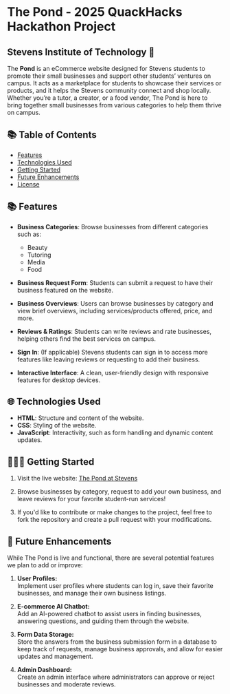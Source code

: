 # The Pond - 2025 QuackHacks Hackathon Project
## Stevens Institute of Technology 🦆

The **Pond** is an eCommerce website designed for Stevens students to promote their small businesses and support other students’ ventures on campus. It acts as a marketplace for students to showcase their services or products, and it helps the Stevens community connect and shop locally. Whether you’re a tutor, a creator, or a food vendor, The Pond is here to bring together small businesses from various categories to help them thrive on campus.

## 📚 Table of Contents
- [Features](#features)
- [Technologies Used](#technologies-used)
- [Getting Started](#getting-started)
- [Future Enhancements](#future-enhancements)
- [License](#license)

## 📚 Features
- **Business Categories**: Browse businesses from different categories such as:
  - Beauty
  - Tutoring
  - Media
  - Food
  
- **Business Request Form**: Students can submit a request to have their business featured on the website.

- **Business Overviews**: Users can browse businesses by category and view brief overviews, including services/products offered, price, and more.

- **Reviews & Ratings**: Students can write reviews and rate businesses, helping others find the best services on campus.

- **Sign In**: (If applicable) Stevens students can sign in to access more features like leaving reviews or requesting to add their business.

- **Interactive Interface**: A clean, user-friendly design with responsive features for desktop devices.

## 🌐 Technologies Used
- **HTML**: Structure and content of the website.
- **CSS**: Styling of the website.
- **JavaScript**: Interactivity, such as form handling and dynamic content updates.

## 👨🏻‍💻 Getting Started

1. Visit the live website: [The Pond at Stevens](https://thepondatstevens.netlify.app)

2. Browse businesses by category, request to add your own business, and leave reviews for your favorite student-run services!

3. If you'd like to contribute or make changes to the project, feel free to fork the repository and create a pull request with your modifications.

## 🔮 Future Enhancements
While The Pond is live and functional, there are several potential features we plan to add or improve:

1. **User Profiles:**  
   Implement user profiles where students can log in, save their favorite businesses, and manage their own business listings.

2. **E-commerce AI Chatbot:**  
   Add an AI-powered chatbot to assist users in finding businesses, answering questions, and guiding them through the website.

3. **Form Data Storage:**  
   Store the answers from the business submission form in a database to keep track of requests, manage business approvals, and allow for easier updates and management.

4. **Admin Dashboard:**  
   Create an admin interface where administrators can approve or reject businesses and moderate reviews.
